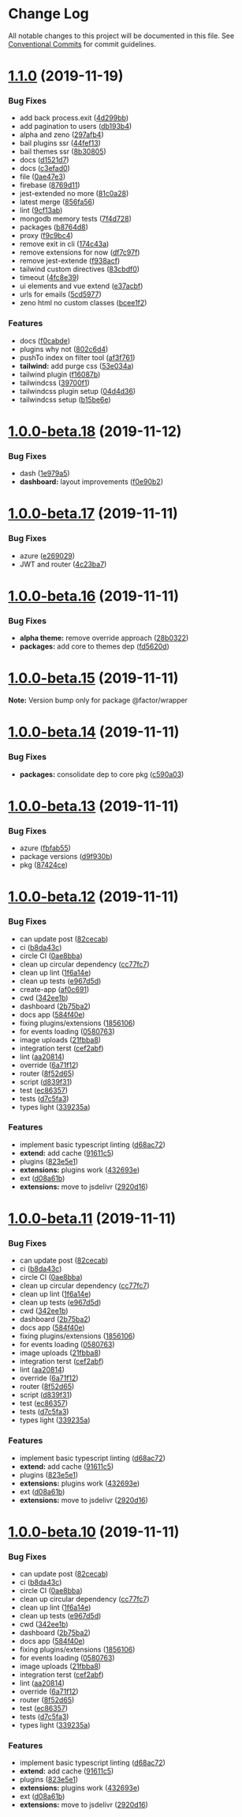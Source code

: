 # Change Log

All notable changes to this project will be documented in this file.
See [Conventional Commits](https://conventionalcommits.org) for commit guidelines.

# [1.1.0](https://github.com/fiction-com/factor/compare/v1.0.0-beta.18...v1.1.0) (2019-11-19)


### Bug Fixes

* add back process.exit ([4d299bb](https://github.com/fiction-com/factor/commit/4d299bb115a3065f0572f575aed29cf78f40e766))
* add pagination to users ([db193b4](https://github.com/fiction-com/factor/commit/db193b4e39647d72107060bb9ae0e4286bdda626))
* alpha and zeno ([297afb4](https://github.com/fiction-com/factor/commit/297afb4bd9a1987ad7c4399767be4a7ae70b7340))
* bail plugins ssr ([44fef13](https://github.com/fiction-com/factor/commit/44fef13f0db5f9b0872356fd5a9fae7b2f97f3c5))
* bail themes ssr ([8b30805](https://github.com/fiction-com/factor/commit/8b3080560390ac6b24cef14bf86b15eb0f07e7a0))
* docs ([d1521d7](https://github.com/fiction-com/factor/commit/d1521d768afadfb2fdbe476cb8564465968a3dc8))
* docs ([c3efad0](https://github.com/fiction-com/factor/commit/c3efad045ec11edb03b63cf1748dbf89ec2b240f))
* file ([0ae47e3](https://github.com/fiction-com/factor/commit/0ae47e3084ad5e79eff6976d36f80229c63c63f2))
* firebase ([8769d11](https://github.com/fiction-com/factor/commit/8769d1117dec543107cc8ab824f07367028f558a))
* jest-extended no more ([81c0a28](https://github.com/fiction-com/factor/commit/81c0a28da65c74b71496f2672df17256130443b1))
* latest merge ([856fa56](https://github.com/fiction-com/factor/commit/856fa56bf501676c5074fcdc17c3042920ee58a5))
* lint ([9cf13ab](https://github.com/fiction-com/factor/commit/9cf13abeada5a9208d712fc4306e332524eb89c4))
* mongodb memory tests ([7f4d728](https://github.com/fiction-com/factor/commit/7f4d728aa457642816c25dca40008b28f9495fe5))
* packages ([b8764d8](https://github.com/fiction-com/factor/commit/b8764d8d5c1d1953c0d4f7a6305409ca93135549))
* proxy ([f9c9bc4](https://github.com/fiction-com/factor/commit/f9c9bc436299f75105d01c21d92e12147cbc85f6))
* remove exit in cli ([174c43a](https://github.com/fiction-com/factor/commit/174c43add4b54b9ff63613dae53eba58f6a22070))
* remove extensions for now ([df7c97f](https://github.com/fiction-com/factor/commit/df7c97f7246489f06552c9bc28c083df63f49c25))
* remove jest-extende ([f938acf](https://github.com/fiction-com/factor/commit/f938acf09d504f5256905dad580b4ebb63110300))
* tailwind custom directives ([83cbdf0](https://github.com/fiction-com/factor/commit/83cbdf01cb1739ca4e86a4a370fe1812db298451))
* timeout ([4fc8e39](https://github.com/fiction-com/factor/commit/4fc8e39116e1d7ffdeacd739b35a18fad944499e))
* ui elements and vue extend ([e37acbf](https://github.com/fiction-com/factor/commit/e37acbf776baeff39d6092123a94e89d04813f62))
* urls for emails ([5cd5977](https://github.com/fiction-com/factor/commit/5cd5977f5f625866b130b7c76bf09b49d53521d3))
* zeno html no custom classes ([bcee1f2](https://github.com/fiction-com/factor/commit/bcee1f21f209b8b34d6af4acdd50237dae90c1b2))


### Features

* docs ([f0cabde](https://github.com/fiction-com/factor/commit/f0cabdebabf9a997504fbbe2bb75bff47124fb67))
* plugins why not ([802c6d4](https://github.com/fiction-com/factor/commit/802c6d4b331b5986ee9b22b67fd96e45f5165424))
* pushTo index on filter tool ([af3f761](https://github.com/fiction-com/factor/commit/af3f761e696d5a44d577fa70768f5847847bbfc8))
* **tailwind:** add purge css ([53e034a](https://github.com/fiction-com/factor/commit/53e034a18d7f5f0c4ff79224c1e2d0d4aeb1f4a0))
* tailwind plugin ([f16087b](https://github.com/fiction-com/factor/commit/f16087b8b9b329ebb1fe0ca2544fe903080d374e))
* tailwindcss ([39700f1](https://github.com/fiction-com/factor/commit/39700f174a357ce6d238735397e1604b657203a1))
* tailwindcss plugin setup ([04d4d36](https://github.com/fiction-com/factor/commit/04d4d3659f5e8a4efba8722272d74a886e8ff91f))
* tailwindcss setup ([b15be6e](https://github.com/fiction-com/factor/commit/b15be6e62f909003440ce7bcf631f747c41b4fd7))





# [1.0.0-beta.18](https://github.com/fiction-com/factor/compare/v1.0.0-beta.17...v1.0.0-beta.18) (2019-11-12)


### Bug Fixes

* dash ([1e979a5](https://github.com/fiction-com/factor/commit/1e979a5e865400f4bcef6e106532dfdc13bea5a7))
* **dashboard:** layout improvements ([f0e90b2](https://github.com/fiction-com/factor/commit/f0e90b2786f95a29deb024a67cc36adb8e1d2856))





# [1.0.0-beta.17](https://github.com/fiction-com/factor/compare/v1.0.0-beta.16...v1.0.0-beta.17) (2019-11-11)


### Bug Fixes

* azure ([e269029](https://github.com/fiction-com/factor/commit/e2690293448cd2969fa0e243694efba9d1bd8aa7))
* JWT and router ([4c23ba7](https://github.com/fiction-com/factor/commit/4c23ba75543fe1cd646291ac5885128ac31b1c78))





# [1.0.0-beta.16](https://github.com/fiction-com/factor/compare/v1.0.0-beta.15...v1.0.0-beta.16) (2019-11-11)


### Bug Fixes

* **alpha theme:** remove override approach ([28b0322](https://github.com/fiction-com/factor/commit/28b03221e2f674c3aed50d6f5c7398f17515fdcb))
* **packages:** add core to themes dep ([fd5620d](https://github.com/fiction-com/factor/commit/fd5620d45024ee77549dd08ba78e85e3ede12ecc))





# [1.0.0-beta.15](https://github.com/fiction-com/factor/compare/v1.0.0-beta.14...v1.0.0-beta.15) (2019-11-11)

**Note:** Version bump only for package @factor/wrapper





# [1.0.0-beta.14](https://github.com/fiction-com/factor/compare/v1.0.0-beta.13...v1.0.0-beta.14) (2019-11-11)


### Bug Fixes

* **packages:** consolidate dep to core pkg ([c590a03](https://github.com/fiction-com/factor/commit/c590a03809bba7c9333f1a2ced4431dc26eba82f))





# [1.0.0-beta.13](https://github.com/fiction-com/factor/compare/v1.0.0-beta.12...v1.0.0-beta.13) (2019-11-11)


### Bug Fixes

* azure ([fbfab55](https://github.com/fiction-com/factor/commit/fbfab558ffba27d46e4c8051e928713c2d7e86d7))
* package versions ([d9f930b](https://github.com/fiction-com/factor/commit/d9f930bdacc5ca958f0bb51a857f511cd3355f94))
* pkg ([87424ce](https://github.com/fiction-com/factor/commit/87424cea95ef0a33d07dfc85fe3b7e5f684ae32e))





# [1.0.0-beta.12](https://github.com/fiction-com/factor/compare/v1.0.0-beta.9...v1.0.0-beta.12) (2019-11-11)


### Bug Fixes

* can update post ([82cecab](https://github.com/fiction-com/factor/commit/82cecabaa67fd4388bf5718650f9baa1e9890951))
* ci ([b8da43c](https://github.com/fiction-com/factor/commit/b8da43c43c722d20ab68686202e1ce8f133106ee))
* circle CI ([0ae8bba](https://github.com/fiction-com/factor/commit/0ae8bba55847801625294fb70789d028e666449a))
* clean up circular dependency ([cc77fc7](https://github.com/fiction-com/factor/commit/cc77fc7fe87a52ba1a9cd5303cbb0c9015a0ae52))
* clean up lint ([1f6a14e](https://github.com/fiction-com/factor/commit/1f6a14eeb097269a9039245f78e8b07509f608dc))
* clean up tests ([e967d5d](https://github.com/fiction-com/factor/commit/e967d5d54bb1fcf70d3d3d59de9df2fbbb89ba3c))
* create-app ([af0c691](https://github.com/fiction-com/factor/commit/af0c6918a14d421c3d6ad3f6396670b9ddb502fd))
* cwd ([342ee1b](https://github.com/fiction-com/factor/commit/342ee1b2a816e08aac7744be6f183097e3216e75))
* dashboard ([2b75ba2](https://github.com/fiction-com/factor/commit/2b75ba224f0d3c310960d2ae72ff61a82124a90b))
* docs app ([584f40e](https://github.com/fiction-com/factor/commit/584f40eb29ee4dea822411d2b2ebdb62aec20f40))
* fixing plugins/extensions ([1856106](https://github.com/fiction-com/factor/commit/185610687d2a6794704c03e091bb064134b3e144))
* for events loading ([0580763](https://github.com/fiction-com/factor/commit/0580763949ddc1c26ccd585959389c925b79a3b1))
* image uploads ([21fbba8](https://github.com/fiction-com/factor/commit/21fbba8115bed8bc74cfa134bae110363b90cdce))
* integration terst ([cef2abf](https://github.com/fiction-com/factor/commit/cef2abf1d5f329bc7804fd7808d4ed0bdf6a5c60))
* lint ([aa20814](https://github.com/fiction-com/factor/commit/aa208140db31d42b6fe69b7056a2844f0a78b853))
* override ([6a71f12](https://github.com/fiction-com/factor/commit/6a71f126787692eadbf28a550e3b2a1f493197fa))
* router ([8f52d65](https://github.com/fiction-com/factor/commit/8f52d65a5a1cf236522087db8ad6013b3c4e6cb6))
* script ([d839f31](https://github.com/fiction-com/factor/commit/d839f31721fa4df1d2d7067b73af9c3a2c8241f6))
* test ([ec86357](https://github.com/fiction-com/factor/commit/ec86357123e9dcc9c5db3316f3c74e1fe0d6578a))
* tests ([d7c5fa3](https://github.com/fiction-com/factor/commit/d7c5fa36558df46b7262dbff792d556d384f60e0))
* types light ([339235a](https://github.com/fiction-com/factor/commit/339235a3ba909a0c5a17743268dd972d8a0ae8c4))


### Features

* implement basic typescript linting ([d68ac72](https://github.com/fiction-com/factor/commit/d68ac72d72b93712a55269b3bd71a0d0e741b519))
* **extend:** add cache ([91611c5](https://github.com/fiction-com/factor/commit/91611c5c10576f6ec7381406b4468483c565610d))
* plugins ([823e5e1](https://github.com/fiction-com/factor/commit/823e5e1a86dcbae0fce99f55260e54c0abff9d95))
* **extensions:** plugins work ([432693e](https://github.com/fiction-com/factor/commit/432693ed993e6a55a24c672186b4988cc120aaf0))
* ext ([d08a61b](https://github.com/fiction-com/factor/commit/d08a61bde30bbc3490a78f016d5070a6163e9d60))
* **extensions:** move to jsdelivr ([2920d16](https://github.com/fiction-com/factor/commit/2920d163c777dd95e342f46505b771001e24d41d))





# [1.0.0-beta.11](https://github.com/fiction-com/factor/compare/v1.0.0-beta.9...v1.0.0-beta.11) (2019-11-11)


### Bug Fixes

* can update post ([82cecab](https://github.com/fiction-com/factor/commit/82cecabaa67fd4388bf5718650f9baa1e9890951))
* ci ([b8da43c](https://github.com/fiction-com/factor/commit/b8da43c43c722d20ab68686202e1ce8f133106ee))
* circle CI ([0ae8bba](https://github.com/fiction-com/factor/commit/0ae8bba55847801625294fb70789d028e666449a))
* clean up circular dependency ([cc77fc7](https://github.com/fiction-com/factor/commit/cc77fc7fe87a52ba1a9cd5303cbb0c9015a0ae52))
* clean up lint ([1f6a14e](https://github.com/fiction-com/factor/commit/1f6a14eeb097269a9039245f78e8b07509f608dc))
* clean up tests ([e967d5d](https://github.com/fiction-com/factor/commit/e967d5d54bb1fcf70d3d3d59de9df2fbbb89ba3c))
* cwd ([342ee1b](https://github.com/fiction-com/factor/commit/342ee1b2a816e08aac7744be6f183097e3216e75))
* dashboard ([2b75ba2](https://github.com/fiction-com/factor/commit/2b75ba224f0d3c310960d2ae72ff61a82124a90b))
* docs app ([584f40e](https://github.com/fiction-com/factor/commit/584f40eb29ee4dea822411d2b2ebdb62aec20f40))
* fixing plugins/extensions ([1856106](https://github.com/fiction-com/factor/commit/185610687d2a6794704c03e091bb064134b3e144))
* for events loading ([0580763](https://github.com/fiction-com/factor/commit/0580763949ddc1c26ccd585959389c925b79a3b1))
* image uploads ([21fbba8](https://github.com/fiction-com/factor/commit/21fbba8115bed8bc74cfa134bae110363b90cdce))
* integration terst ([cef2abf](https://github.com/fiction-com/factor/commit/cef2abf1d5f329bc7804fd7808d4ed0bdf6a5c60))
* lint ([aa20814](https://github.com/fiction-com/factor/commit/aa208140db31d42b6fe69b7056a2844f0a78b853))
* override ([6a71f12](https://github.com/fiction-com/factor/commit/6a71f126787692eadbf28a550e3b2a1f493197fa))
* router ([8f52d65](https://github.com/fiction-com/factor/commit/8f52d65a5a1cf236522087db8ad6013b3c4e6cb6))
* script ([d839f31](https://github.com/fiction-com/factor/commit/d839f31721fa4df1d2d7067b73af9c3a2c8241f6))
* test ([ec86357](https://github.com/fiction-com/factor/commit/ec86357123e9dcc9c5db3316f3c74e1fe0d6578a))
* tests ([d7c5fa3](https://github.com/fiction-com/factor/commit/d7c5fa36558df46b7262dbff792d556d384f60e0))
* types light ([339235a](https://github.com/fiction-com/factor/commit/339235a3ba909a0c5a17743268dd972d8a0ae8c4))


### Features

* implement basic typescript linting ([d68ac72](https://github.com/fiction-com/factor/commit/d68ac72d72b93712a55269b3bd71a0d0e741b519))
* **extend:** add cache ([91611c5](https://github.com/fiction-com/factor/commit/91611c5c10576f6ec7381406b4468483c565610d))
* plugins ([823e5e1](https://github.com/fiction-com/factor/commit/823e5e1a86dcbae0fce99f55260e54c0abff9d95))
* **extensions:** plugins work ([432693e](https://github.com/fiction-com/factor/commit/432693ed993e6a55a24c672186b4988cc120aaf0))
* ext ([d08a61b](https://github.com/fiction-com/factor/commit/d08a61bde30bbc3490a78f016d5070a6163e9d60))
* **extensions:** move to jsdelivr ([2920d16](https://github.com/fiction-com/factor/commit/2920d163c777dd95e342f46505b771001e24d41d))





# [1.0.0-beta.10](https://github.com/fiction-com/factor/compare/v1.0.0-beta.9...v1.0.0-beta.10) (2019-11-11)


### Bug Fixes

* can update post ([82cecab](https://github.com/fiction-com/factor/commit/82cecabaa67fd4388bf5718650f9baa1e9890951))
* ci ([b8da43c](https://github.com/fiction-com/factor/commit/b8da43c43c722d20ab68686202e1ce8f133106ee))
* circle CI ([0ae8bba](https://github.com/fiction-com/factor/commit/0ae8bba55847801625294fb70789d028e666449a))
* clean up circular dependency ([cc77fc7](https://github.com/fiction-com/factor/commit/cc77fc7fe87a52ba1a9cd5303cbb0c9015a0ae52))
* clean up lint ([1f6a14e](https://github.com/fiction-com/factor/commit/1f6a14eeb097269a9039245f78e8b07509f608dc))
* clean up tests ([e967d5d](https://github.com/fiction-com/factor/commit/e967d5d54bb1fcf70d3d3d59de9df2fbbb89ba3c))
* cwd ([342ee1b](https://github.com/fiction-com/factor/commit/342ee1b2a816e08aac7744be6f183097e3216e75))
* dashboard ([2b75ba2](https://github.com/fiction-com/factor/commit/2b75ba224f0d3c310960d2ae72ff61a82124a90b))
* docs app ([584f40e](https://github.com/fiction-com/factor/commit/584f40eb29ee4dea822411d2b2ebdb62aec20f40))
* fixing plugins/extensions ([1856106](https://github.com/fiction-com/factor/commit/185610687d2a6794704c03e091bb064134b3e144))
* for events loading ([0580763](https://github.com/fiction-com/factor/commit/0580763949ddc1c26ccd585959389c925b79a3b1))
* image uploads ([21fbba8](https://github.com/fiction-com/factor/commit/21fbba8115bed8bc74cfa134bae110363b90cdce))
* integration terst ([cef2abf](https://github.com/fiction-com/factor/commit/cef2abf1d5f329bc7804fd7808d4ed0bdf6a5c60))
* lint ([aa20814](https://github.com/fiction-com/factor/commit/aa208140db31d42b6fe69b7056a2844f0a78b853))
* override ([6a71f12](https://github.com/fiction-com/factor/commit/6a71f126787692eadbf28a550e3b2a1f493197fa))
* router ([8f52d65](https://github.com/fiction-com/factor/commit/8f52d65a5a1cf236522087db8ad6013b3c4e6cb6))
* test ([ec86357](https://github.com/fiction-com/factor/commit/ec86357123e9dcc9c5db3316f3c74e1fe0d6578a))
* tests ([d7c5fa3](https://github.com/fiction-com/factor/commit/d7c5fa36558df46b7262dbff792d556d384f60e0))
* types light ([339235a](https://github.com/fiction-com/factor/commit/339235a3ba909a0c5a17743268dd972d8a0ae8c4))


### Features

* implement basic typescript linting ([d68ac72](https://github.com/fiction-com/factor/commit/d68ac72d72b93712a55269b3bd71a0d0e741b519))
* **extend:** add cache ([91611c5](https://github.com/fiction-com/factor/commit/91611c5c10576f6ec7381406b4468483c565610d))
* plugins ([823e5e1](https://github.com/fiction-com/factor/commit/823e5e1a86dcbae0fce99f55260e54c0abff9d95))
* **extensions:** plugins work ([432693e](https://github.com/fiction-com/factor/commit/432693ed993e6a55a24c672186b4988cc120aaf0))
* ext ([d08a61b](https://github.com/fiction-com/factor/commit/d08a61bde30bbc3490a78f016d5070a6163e9d60))
* **extensions:** move to jsdelivr ([2920d16](https://github.com/fiction-com/factor/commit/2920d163c777dd95e342f46505b771001e24d41d))
